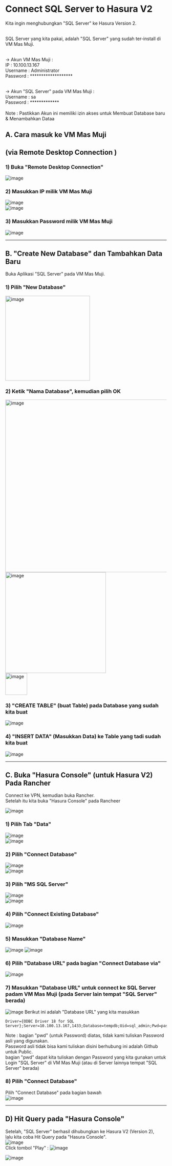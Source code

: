 # Connect SQL Server to Hasura V2

Kita ingin menghubungkan "SQL Server" ke Hasura Version 2.  <br/>   <br/>

SQL Server yang kita pakai, adalah "SQL Server" yang sudah ter-install di VM Mas Muji.  <br/> <br/>

-> Akun VM Mas Muji :  <br/>
IP : 10.100.13.167        <br/>
Username : Administrator         <br/>
Password : *******************           <br/> <br/>

-> Akun "SQL Server" pada VM Mas Muji :      <br/>
Username : sa           <br/>
Password : *************           <br/> <br/>
Note : Pastikkan Akun ini memiliki izin akses untuk Membuat Database baru & Menambahkan Dataa

## A. Cara masuk ke VM Mas Muji
## (via Remote Desktop Connection )

### 1) Buka "Remote Desktop Connection"
![image](https://github.com/user-attachments/assets/5984062e-a916-4ff7-818a-d3e75f784ff0)

### 2) Masukkan IP milik VM Mas Muji
![image](https://github.com/user-attachments/assets/af4f7160-fad1-4d7a-b659-de5c3538d875)   <br/>
![image](https://github.com/user-attachments/assets/9c7ec34d-39a0-4391-89bd-ac7ce289c803)  

### 3) Masukkan Password milik VM Mas Muji
![image](https://github.com/user-attachments/assets/79160273-e828-4f68-b9b7-51563195b2db)


----------------
## B. "Create New Database" dan Tambahkan Data Baru

Buka Aplikasi "SQL Server" pada VM Mas Muji.

### 1) Pilih "New Database"
<img width="264" alt="image" src="https://github.com/user-attachments/assets/87900f4c-e0cf-4ff2-9873-2cd6d4c5b1f3" />

### 2) Ketik "Nama Database", kemudian pilih OK
<img width="537" alt="image" src="https://github.com/user-attachments/assets/8fd31fd3-da7a-4d1b-903f-485183dfffc5" />     <br/>
<img width="314" alt="image" src="https://github.com/user-attachments/assets/b3fb5424-dabb-466e-9a98-85cb5ef1eee2" />     <br/>
<img width="68" alt="image" src="https://github.com/user-attachments/assets/fdb09537-cc24-4e6a-b575-78e79bcf50b7" />    <br/>

### 3) "CREATE TABLE" (buat Table) pada Database yang sudah kita buat
![image](https://github.com/user-attachments/assets/840a5dbd-e682-4571-9fd8-8628ec1f9223)


### 4) "INSERT DATA" (Masukkan Data) ke Table yang tadi sudah kita buat 
![image](https://github.com/user-attachments/assets/d4de8bfb-0ede-4ac6-8bc8-75d67431741b)

--------
## C. Buka "Hasura Console" (untuk Hasura V2) Pada Rancher

Connect ke VPN, kemudian buka Rancher. <br/>
Setelah itu kita buka "Hasura Console" pada Rancheer <br/>

![image](https://github.com/user-attachments/assets/c2e41d9e-12a0-4e79-addd-38141f2d9351)

### 1) Pilih Tab "Data"
![image](https://github.com/user-attachments/assets/697202fd-17f7-4f64-a11b-aae0a49ca44a)  <br/>
![image](https://github.com/user-attachments/assets/89bf6d52-df2a-48a9-9855-5f1567323bfd)   <br/>

### 2) Pilih "Connect Database"
![image](https://github.com/user-attachments/assets/76be21e4-4ed4-43c7-bd48-0cddc01926e7)  <br/>
![image](https://github.com/user-attachments/assets/754559a9-887b-4730-a292-9637c447ab4a)


### 3) Pilih "MS SQL Server"
![image](https://github.com/user-attachments/assets/cf5420b6-1779-4a67-ab81-f48bba90c2a4)  <br/>
![image](https://github.com/user-attachments/assets/9b9d50ee-b0f1-4968-83cc-15234f20a7ff)


### 4) Pilih "Connect Existing Database"
![image](https://github.com/user-attachments/assets/9f8a48fc-8755-450e-9585-23722fd2eb72)


### 5) Masukkan "Database Name"
![image](https://github.com/user-attachments/assets/9c2f4b32-6625-4b88-8d85-3e618d1bac9b)
![image](https://github.com/user-attachments/assets/11815879-51f7-4c3c-b288-6de239d189f2)

### 6) Pilih "Database URL" pada bagian "Connect Database via"
![image](https://github.com/user-attachments/assets/4af6da3d-892b-443d-ab07-51c89e374134)

### 7) Masukkan "Database URL" untuk connect ke SQL Server padam VM Mas Muji (pada Server lain tempat "SQL Server" berada)
![image](https://github.com/user-attachments/assets/ee61569d-bd02-4ac8-9b43-9ad842ba9b56)
Berikut ini adalah "Database URL" yang kita masukkan 
```
Driver={ODBC Driver 18 for SQL Server};Server=10.100.13.167,1433;Database=tempdb;Uid=sql_admin;Pwd=password;Encrypt=optional
```
Note :
bagian "pwd" (untuk Password) diatas, tidak kami tuliskan Password asli yang digunakan. <br/>
Password asli tidak bisa kami tuliskan disini berhubung ini adalah Github untuk Public. <br/>
bagian "pwd" dapat kita tuliskan dengan Password yang kita gunakan untuk Login "SQL Server" di VM Mas Muji (atau di Server lainnya tempat "SQL Server" berada) <br/>


### 8) Pilih "Connect Database"
Pilih "Connect Database" pada bagian bawah  <br/>
![image](https://github.com/user-attachments/assets/f0fa1b78-1167-4ea3-8be0-9fcd58d3827d)   <br/>




------
## D) Hit Query pada "Hasura Console"

Setelah, "SQL Server" berhasil dihubungkan ke Hasura V2 (Version 2), <br/>
lalu kita coba Hit Query pada "Hasura Console". <br/>
![image](https://github.com/user-attachments/assets/039b9643-ec07-4090-b7c4-7283632216f0)
<br/>
Click tombol "Play" :
![image](https://github.com/user-attachments/assets/54830360-ea77-43b6-b04b-383dc05eeba4)

![image](https://github.com/user-attachments/assets/4a1000c9-5e9f-472f-b179-3cf3c6e9d33a)

